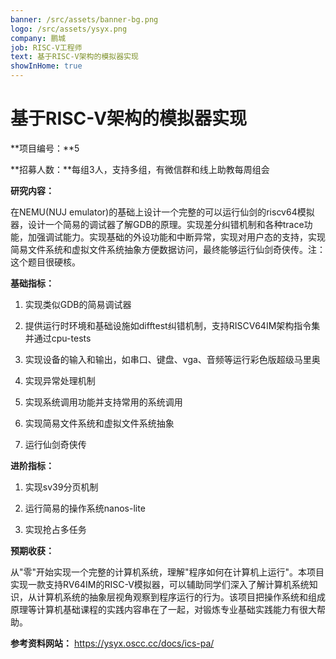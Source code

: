```yaml
---
banner: /src/assets/banner-bg.png
logo: /src/assets/ysyx.png
company: 鹏城
job: RISC-V工程师
text: 基于RISC-V架构的模拟器实现
showInHome: true
---
```


# 基于RISC-V架构的模拟器实现

**项目编号：**5

**招募人数：**每组3人，支持多组，有微信群和线上助教每周组会

**研究内容：**

在NEMU(NUJ emulator)的基础上设计一个完整的可以运行仙剑的riscv64模拟器，设计一个简易的调试器了解GDB的原理。实现差分纠错机制和各种trace功能，加强调试能力。实现基础的外设功能和中断异常，实现对用户态的支持，实现简易文件系统和虚拟文件系统抽象方便数据访问，最终能够运行仙剑奇侠传。注：这个题目很硬核。

**基础指标：**

1. 实现类似GDB的简易调试器
 
2. 提供运行时环境和基础设施如difftest纠错机制，支持RISCV64IM架构指令集并通过cpu-tests
 
3. 实现设备的输入和输出，如串口、键盘、vga、音频等运行彩色版超级马里奥
 
4. 实现异常处理机制
 
5. 实现系统调用功能并支持常用的系统调用
 
6. 实现简易文件系统和虚拟文件系统抽象
 
7. 运行仙剑奇侠传
 
**进阶指标：**
 
1. 实现sv39分页机制
 
2. 运行简易的操作系统nanos-lite
 
3. 实现抢占多任务

**预期收获：**

从"零"开始实现一个完整的计算机系统，理解"程序如何在计算机上运行"。本项目实现一款支持RV64IM的RISC-V模拟器，可以辅助同学们深入了解计算机系统知识，从计算机系统的抽象层视角观察到程序运行的行为。该项目把操作系统和组成原理等计算机基础课程的实践内容串在了一起，对锻炼专业基础实践能力有很大帮助。

**参考资料网站：** https://ysyx.oscc.cc/docs/ics-pa/